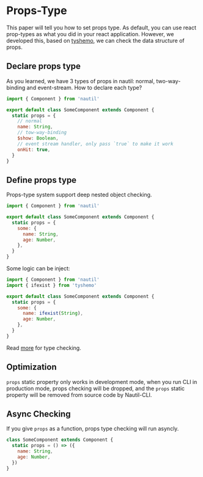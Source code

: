 # Props-Type

This paper will tell you how to set props type. As default, you can use react prop-types as what you did in your react application.
However, we developed this, based on [tyshemo](http://github.com/tangshuang/tyshemo), we can check the data structure of props.
## Declare props type

As you learned, we have 3 types of props in nautil: normal, two-way-binding and event-stream. How to declare each type?

```js
import { Component } from 'nautil'

export default class SomeComponent extends Component {
  static props = {
    // normal
    name: String,
    // tow-way-binding
    $show: Boolean,
    // event stream handler, only pass `true` to make it work
    onHit: true,
  }
}
```

## Define props type

Props-type system support deep nested object checking.

```js
import { Component } from 'nautil'

export default class SomeComponent extends Component {
  static props = {
    some: {
      name: String,
      age: Number,
    },
  }
}
```

Some logic can be inject:

```js
import { Component } from 'nautil'
import { ifexist } from 'tyshemo'

export default class SomeComponent extends Component {
  static props = {
    some: {
      name: ifexist(String),
      age: Number,
    },
  }
}
```

Read [more](https://tyshemo.js.org) for type checking.

## Optimization

`props` static property only works in development mode, when you run CLI in production mode, props checking will be dropped, and the `props` static property will be removed from source code by Nautil-CLI.

## Async Checking

If you give `props` as a function, props type checking will run asyncly.

```js
class SomeComponent extends Component {
  static props = () => ({
    name: String,
    age: Number,
  })
}
```
